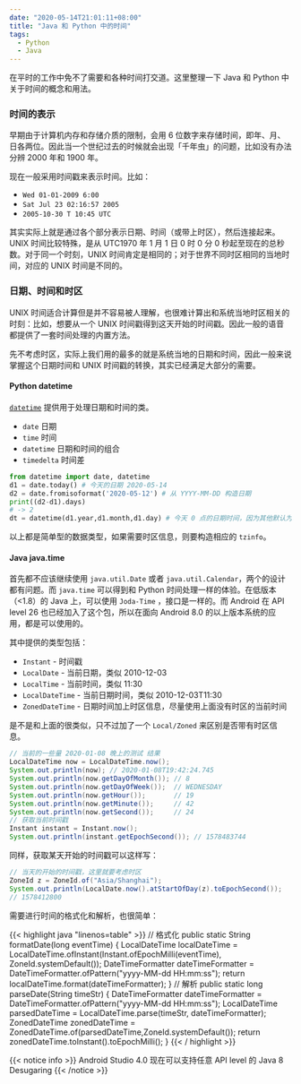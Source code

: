 ```yaml
---
date: "2020-05-14T21:01:11+08:00"
title: "Java 和 Python 中的时间"
tags:
  - Python
  - Java
---
```


在平时的工作中免不了需要和各种时间打交道。这里整理一下 Java 和 Python 中关于时间的概念和用法。

<!--more-->

### 时间的表示

早期由于计算机内存和存储介质的限制，会用 6 位数字来存储时间，即年、月、日各两位。因此当一个世纪过去的时候就会出现「千年虫」的问题，比如没有办法分辨 2000 年和 1900 年。

现在一般采用时间戳来表示时间。比如：

- `Wed 01-01-2009 6:00`
- `Sat Jul 23 02:16:57 2005`
- `2005-10-30 T 10:45 UTC`

其实实际上就是通过各个部分表示日期、时间（或带上时区），然后连接起来。UNIX 时间比较特殊，是从 UTC1970 年 1 月 1 日 0 时 0 分 0 秒起至现在的总秒数。对于同一个时刻，UNIX 时间肯定是相同的；对于世界不同时区相同的当地时间，对应的 UNIX 时间是不同的。

### 日期、时间和时区

UNIX 时间适合计算但是并不容易被人理解，也很难计算出和系统当地时区相关的时刻：比如，想要从一个 UNIX 时间戳得到这天开始的时间戳。因此一般的语音都提供了一套时间处理的内置方法。

先不考虑时区，实际上我们用的最多的就是系统当地的日期和时间，因此一般来说掌握这个日期时间和 UNIX 时间戳的转换，其实已经满足大部分的需要。

#### Python datetime

[`datetime`](https://docs.python.org/zh-cn/3/library/datetime.html#module-datetime) 提供用于处理日期和时间的类。

- `date` 日期
- `time` 时间
- `datetime` 日期和时间的组合
- `timedelta` 时间差

```python
from datetime import date, datetime
d1 = date.today() # 今天的日期 2020-05-14
d2 = date.fromisoformat('2020-05-12') # 从 YYYY-MM-DD 构造日期
print((d2-d1).days)
# -> 2
dt = datetime(d1.year,d1.month,d1.day) # 今天 0 点的日期时间，因为其他默认为0
```

以上都是简单型的数据类型，如果需要时区信息，则要构造相应的 `tzinfo`。

#### Java java.time

首先都不应该继续使用 `java.util.Date` 或者 `java.util.Calendar`，两个的设计都有问题。而 `java.time` 可以得到和 Python 时间处理一样的体验。在低版本（<1.8）的 Java 上，可以使用 `Joda-Time` ，接口是一样的。而 Android 在 API level 26 也已经加入了这个包，所以在面向 Android 8.0 的以上版本系统的应用，都是可以使用的。

其中提供的类型包括：

- `Instant` - 时间戳
- `LocalDate` - 当前日期，类似 2010-12-03
- `LocalTime` - 当前时间，类似 11:30
- `LocalDateTime` - 当前日期时间，类似 2010-12-03T11:30
- `ZonedDateTime` - 日期时间加上时区信息，尽量使用上面没有时区的当前时间

是不是和上面的很类似，只不过加了一个 `Local/Zoned` 来区别是否带有时区信息。

```java
// 当前的一些量 2020-01-08 晚上的测试 结果
LocalDateTime now = LocalDateTime.now();
System.out.println(now); // 2020-01-08T19:42:24.745
System.out.println(now.getDayOfMonth()); // 8
System.out.println(now.getDayOfWeek());  // WEDNESDAY
System.out.println(now.getHour());       // 19
System.out.println(now.getMinute());     // 42
System.out.println(now.getSecond());     // 24
// 获取当前时间戳
Instant instant = Instant.now();
System.out.println(instant.getEpochSecond()); // 1578483744
```

同样，获取某天开始的时间戳可以这样写：

```java
// 当天的开始的时间戳，这里就要考虑时区
ZoneId z = ZoneId.of("Asia/Shanghai");
System.out.println(LocalDate.now().atStartOfDay(z).toEpochSecond());
// 1578412800
```

需要进行时间的格式化和解析，也很简单：

{{< highlight java "linenos=table" >}}
// 格式化
public static String formatDate(long eventTime) {
    LocalDateTime localDateTime = LocalDateTime.ofInstant(Instant.ofEpochMilli(eventTime), ZoneId.systemDefault());
    DateTimeFormatter dateTimeFormatter = DateTimeFormatter.ofPattern("yyyy-MM-dd HH:mm:ss");
    return localDateTime.format(dateTimeFormatter);
}
// 解析
public static long parseDate(String timeStr) {
    DateTimeFormatter dateTimeFormatter = DateTimeFormatter.ofPattern("yyyy-MM-dd HH:mm:ss");
    LocalDateTime parsedDateTime = LocalDateTime.parse(timeStr, dateTimeFormatter);
    ZonedDateTime zonedDateTime = ZonedDateTime.of(parsedDateTime,ZoneId.systemDefault());
    return zonedDateTime.toInstant().toEpochMilli();
}
{{< / highlight >}}

{{< notice info >}}
Android Studio 4.0 现在可以支持任意 API level 的 Java 8 Desugaring
{{< /notice >}}
